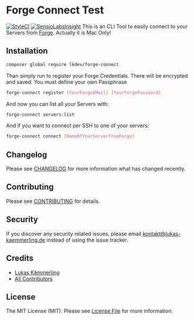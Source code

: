 # Forge Connect Test
[![StyleCI](https://styleci.io/repos/75338534/shield?branch=master)](https://styleci.io/repos/75338534)
[![SensioLabsInsight](https://insight.sensiolabs.com/projects/cd4cd41e-5fd9-4f89-9c4a-d330a658f75a/small.png)](https://insight.sensiolabs.com/projects/cd4cd41e-5fd9-4f89-9c4a-d330a658f75a)
This is an CLI Tool to easily connect to your Servers from [Forge](https://forge.laravel.com). Actually it is Mac Only!
## Installation

```bash
composer global require lkdev/forge-connect
```

Than simply run to register your Forge Credentials. There will be encrypted and saved. You must define your own Passphrase
```bash
forge-connect register [YourForgeEMail] [YourForgePassword]
```
And now you can list all your Servers with:
```bash
forge-connect servers:list
```

And if you want to connect per SSH to one of your servers:
```bash
forge-connect connect [NameOfYourServerFromForge]
```

## Changelog

Please see [CHANGELOG](CHANGELOG.md) for more information what has changed recently.

## Contributing

Please see [CONTRIBUTING](CONTRIBUTING.md) for details.

## Security

If you discover any security related issues, please email kontakt@lukas-kaemmerling.de instead of using the issue tracker.

## Credits

- [Lukas Kämmerling](https://github.com/LKDevelopment)
- [All Contributors](../../contributors)

## License

The MIT License (MIT). Please see [License File](LICENSE.md) for more information.
